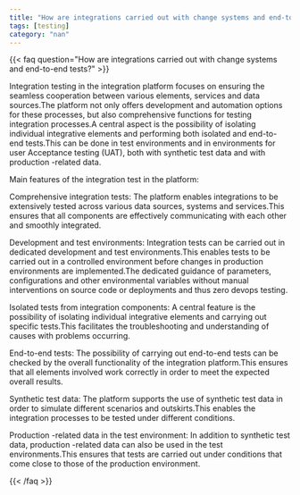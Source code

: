 ```yaml
---
title: "How are integrations carried out with change systems and end-to-end tests?"
tags: [testing]
category: "nan"
---
```


<!-- QUESTION -->

{{< faq question="How are integrations carried out with change systems and end-to-end tests?" >}}

<!-- ANSWER -->

Integration testing in the integration platform focuses on ensuring the seamless cooperation between various elements, services and data sources.The platform not only offers development and automation options for these processes, but also comprehensive functions for testing integration processes.A central aspect is the possibility of isolating individual integrative elements and performing both isolated and end-to-end tests.This can be done in test environments and in environments for user Acceptance testing (UAT), both with synthetic test data and with production -related data.

Main features of the integration test in the platform:

Comprehensive integration tests:
The platform enables integrations to be extensively tested across various data sources, systems and services.This ensures that all components are effectively communicating with each other and smoothly integrated.

Development and test environments:
Integration tests can be carried out in dedicated development and test environments.This enables tests to be carried out in a controlled environment before changes in production environments are implemented.The dedicated guidance of parameters, configurations and other environmental variables without manual interventions on source code or deployments and thus zero devops testing.

Isolated tests from integration components:
A central feature is the possibility of isolating individual integrative elements and carrying out specific tests.This facilitates the troubleshooting and understanding of causes with problems occurring.

End-to-end tests:
The possibility of carrying out end-to-end tests can be checked by the overall functionality of the integration platform.This ensures that all elements involved work correctly in order to meet the expected overall results.

Synthetic test data:
The platform supports the use of synthetic test data in order to simulate different scenarios and outskirts.This enables the integration processes to be tested under different conditions.

Production -related data in the test environment:
In addition to synthetic test data, production -related data can also be used in the test environments.This ensures that tests are carried out under conditions that come close to those of the production environment.

{{< /faq >}}
